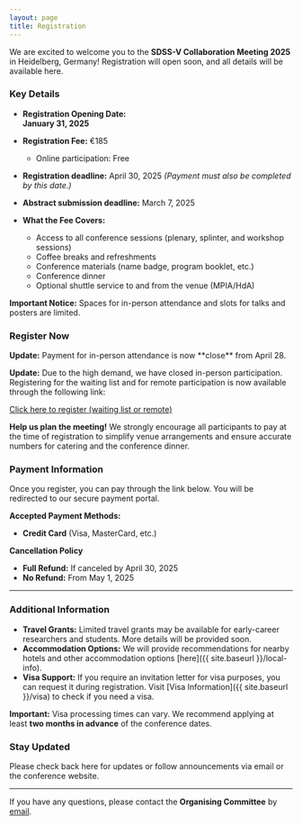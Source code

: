 ```yaml
---
layout: page
title: Registration
---
```


We are excited to welcome you to the **SDSS-V Collaboration Meeting 2025** in Heidelberg, Germany! Registration will open soon, and all details will be available here. 

### Key Details

- **Registration Opening Date:**  
  **January 31, 2025**

- **Registration Fee:**  €185
  - Online participation: Free
- **Registration deadline:** April 30, 2025
  *(Payment must also be completed by this date.)*

- **Abstract submission deadline:** March 7, 2025

- **What the Fee Covers:**  
  - Access to all conference sessions (plenary, splinter, and workshop sessions)  
  - Coffee breaks and refreshments  
  - Conference materials (name badge, program booklet, etc.)  
  - Conference dinner  
  - Optional shuttle service to and from the venue (MPIA/HdA)

**Important Notice:** Spaces for in-person attendance and slots for talks and posters are limited. 

### Register Now

<div class="visa-warning">
  <strong>Update:</strong> Payment for in-person attendance is now **close** from April 28.
</div>

**Update:** Due to the high demand, we have closed in-person participation. Registering for the waiting list and for remote participation is now available through the following link:

[Click here to register (waiting list or remote)](https://cuboulder.qualtrics.com/jfe/form/SV_1RL1k76nQaznNsO)  

**Help us plan the meeting!** We strongly encourage all participants to pay at the time of registration to simplify venue arrangements and ensure accurate numbers for catering and the conference dinner.

### Payment Information

Once you register, you can pay through the link below. You will be redirected to our secure payment portal.

**Accepted Payment Methods:**  
- **Credit Card** (Visa, MasterCard, etc.)  

**Cancellation Policy**
- **Full Refund:** If canceled by April 30, 2025  
- **No Refund:** From May 1, 2025  

<!-- [Click here to pay now](https://ztix.de/hp/events/25675/info?lang=en) ([German version](https://ztix.de/hp/events/25675/info)) and make sure to fill out the registration form. -->

---

### Additional Information

- **Travel Grants:** Limited travel grants may be available for early-career researchers and students. More details will be provided soon.  
- **Accommodation Options:** We will provide recommendations for nearby hotels and other accommodation options [here]({{ site.baseurl }}/local-info).  
- **Visa Support:** If you require an invitation letter for visa purposes, you can request it during registration. Visit [Visa Information]({{ site.baseurl }}/visa) to check if you need a visa.
<div class="visa-warning">
  <strong>Important:</strong> Visa processing times can vary. We recommend applying at least <strong>two months in advance</strong> of the conference dates.
</div>

### Stay Updated

Please check back here for updates or follow announcements via email or the conference website.

---

If you have any questions, please contact the **Organising Committee** by [email](mailto:villasenor@mpia.de).
